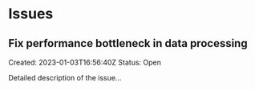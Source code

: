 # Issues


## Fix performance bottleneck in data processing
Created: 2023-01-03T16:56:40Z
Status: Open

Detailed description of the issue...
